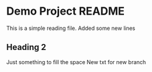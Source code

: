 # Demo Project README

This is a simple reading file.
Added some new lines

## Heading 2
Just something to fill the space
New txt for new branch